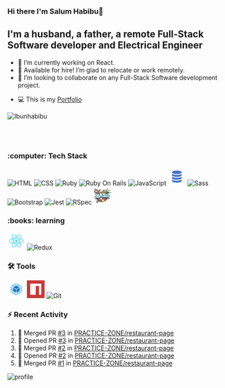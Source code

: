 ### Hi there I'm Salum Habibu👋

## I'm a husband, a father, a remote Full-Stack Software developer and Electrical Engineer
- 🔭 I’m currently working on React.
- 🌱 Available for hire! I’m glad to relocate or work remotely.
- 👯 I’m looking to collaborate on any Full-Stack Software development project.
<!--
- 🤔 I’m looking for help with ...
- 💬 Ask me about ...
-->
- :computer: This is my [Portfolio](https://salum-habib-kombo.netlify.app/#home/)


<div>
<img align="center" src='https://github-readme-stats.vercel.app/api?username=IBUNHABIBU&count_private=true&show_icons=true&theme=great-gatsby' alt='Ibunhabibu's github stats'>
</div>

<br><br>
<h3> :computer: Tech Stack</h3>
<p>
  <span class="d-flex">
    <img title="HTML" alt="HTML" height=40 src="https://www.w3.org/html/logo/downloads/HTML5_Badge_256.png">
    <img title="CSS" alt="CSS" height=40
      src="https://www.kindpng.com/picc/m/464-4640184_css3-png-download-css-icon-transparent-png.png">
    <img title="Ruby" alt="Ruby" height=40 src="https://blog.mwpreston.net/wp-content/uploads/2018/09/ruby-logo.png">
    <img title="Ruby On Rails" alt="Ruby On Rails" height=40 src="https://guides.rubyonrails.org/images/favicon.ico">
    <img title="JavaScript" alt="JavaScript" height=40
      src="https://upload.wikimedia.org/wikipedia/commons/thumb/9/99/Unofficial_JavaScript_logo_2.svg/600px-Unofficial_JavaScript_logo_2.svg.png">
    <img title="SQL" alt="SQL" height=40
      src="https://raw.githubusercontent.com/github/explore/80688e429a7d4ef2fca1e82350fe8e3517d3494d/topics/sql/sql.png">
    <img title="Sass" alt="Sass" height=40 src="https://sass-lang.com/assets/img/styleguide/color-1c4aab2b.png">
    <img title="Bootstrap" alt="Bootstrap" height=40
      src="https://upload.wikimedia.org/wikipedia/commons/thumb/b/b2/Bootstrap_logo.svg/480px-Bootstrap_logo.svg.png">
    <img title="Jest" alt="Jest" height=40 src="https://jestjs.io/img/jest-card-run.svg">
    <img title="RSpec" alt="RSpec" height=40 src="https://seeklogo.com/images/R/rspec-logo-DA1EE19A18-seeklogo.com.png">
    <img title="Phaser" alt="Phaser" height=40 src="https://raw.githubusercontent.com/github/explore/80688e429a7d4ef2fca1e82350fe8e3517d3494d/topics/phaser/phaser.png">

  </span>
</p>
<h3>:books: learning</h3>
<p>
  <span class="d-flex">
  <img title="React" alt="React" height=40 src="https://raw.githubusercontent.com/github/explore/80688e429a7d4ef2fca1e82350fe8e3517d3494d/topics/react/react.png">
    <img title="Redux" alt="Redux" height=40 src="https://seeklogo.com/images/R/redux-logo-9CA6836C12-seeklogo.com.png"> 
  </span>
</p>

<h3>🛠 Tools </h3>
<p>
  <span class="d-flex">
  <img title="Webpack" alt="Webpack" height=40 src="https://raw.githubusercontent.com/github/explore/80688e429a7d4ef2fca1e82350fe8e3517d3494d/topics/webpack/webpack.png">
    <img title="NPM" alt="NPM" height=40 src="https://raw.githubusercontent.com/github/explore/80688e429a7d4ef2fca1e82350fe8e3517d3494d/topics/npm/npm.png">
    <img title="Git" alt="Git" height=40 src="https://git-scm.com/images/logos/downloads/Git-Icon-1788C.png">
  </span>
</p>


### :zap: Recent Activity

<!--START_SECTION:activity-->
1. 🎉 Merged PR [#3](https://github.com/PRACTICE-ZONE/restaurant-page/pull/3) in [PRACTICE-ZONE/restaurant-page](https://github.com/PRACTICE-ZONE/restaurant-page)
2. 💪 Opened PR [#3](https://github.com/PRACTICE-ZONE/restaurant-page/pull/3) in [PRACTICE-ZONE/restaurant-page](https://github.com/PRACTICE-ZONE/restaurant-page)
3. 🎉 Merged PR [#2](https://github.com/PRACTICE-ZONE/restaurant-page/pull/2) in [PRACTICE-ZONE/restaurant-page](https://github.com/PRACTICE-ZONE/restaurant-page)
4. 💪 Opened PR [#2](https://github.com/PRACTICE-ZONE/restaurant-page/pull/2) in [PRACTICE-ZONE/restaurant-page](https://github.com/PRACTICE-ZONE/restaurant-page)
5. 🎉 Merged PR [#1](https://github.com/PRACTICE-ZONE/restaurant-page/pull/1) in [PRACTICE-ZONE/restaurant-page](https://github.com/PRACTICE-ZONE/restaurant-page)
<!--END_SECTION:activity-->


<!--START_SECTION:waka-->
<!--END_SECTION:waka-->

​![profile](https://komarev.com/ghpvc/?username=IBUNHABIBU)
